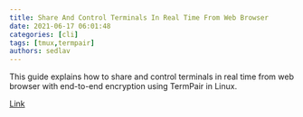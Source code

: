 ```yaml
---
title: Share And Control Terminals In Real Time From Web Browser
date: 2021-06-17 06:01:48
categories: [cli]
tags: [tmux,termpair]
authors: sedlav
---
```


This guide explains how to share and control terminals in real time from web browser with end-to-end encryption using TermPair in Linux.

[Link](https://ostechnix.com/share-and-control-terminals-in-real-time-from-web-browser/)
